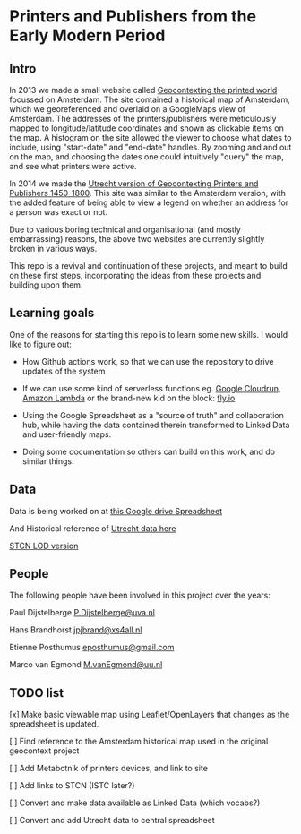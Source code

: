 # Printers and Publishers from the Early Modern Period

## Intro

In 2013 we made a small website called [Geocontexting the printed world](http://arkyves.org/view/geocontext/) focussed on Amsterdam. The site contained a historical map of Amsterdam, which we georeferenced and overlaid on a GoogleMaps view of Amsterdam. The addresses of the printers/publishers were meticulously mapped to longitude/latitude coordinates and shown as clickable items on the map. A histogram on the site allowed the viewer to choose what dates to include, using "start-date" and "end-date" handles. By zooming and and out on the map, and choosing the dates one could intuitively "query" the map, and see what printers were active.

In 2014 we made the [Utrecht version of Geocontexting Printers and Publishers 1450-1800](https://www.arkyves.org/view/geocontextutrecht). This site was similar to the Amsterdam version, with the added feature of being able to view a legend on whether an address for a person was exact or not.

Due to various boring technical and organisational (and mostly embarrassing) reasons, the above two websites are currently slightly broken in various ways.

This repo is a revival and continuation of these projects, and meant to build on these first steps, incorporating the ideas from these projects and building upon them.

## Learning goals

One of the reasons for starting this repo is to learn some new skills. I would like to figure out:

- How Github actions work, so that we can use the repository to drive updates of the system

- If we can use some kind of serverless functions eg. [Google Cloudrun](https://cloud.google.com/run), [Amazon Lambda](https://aws.amazon.com/lambda/) or the brand-new kid on the block: [fly.io](https://fly.io/)

- Using the Google Spreadsheet as a "source of truth" and collaboration hub, while having the data contained therein transformed to Linked Data and user-friendly maps.

- Doing some documentation so others can build on this work, and do similar things.

## Data

Data is being worked on at [this Google drive Spreadsheet](https://docs.google.com/spreadsheets/d/1MMBS0HXemRLqBYbdymyXvv4kxgEfIu6zh7flDMZaCpc/edit?usp=sharing)

And Historical reference of [Utrecht data here](https://docs.google.com/spreadsheets/d/1NEDlEOQfog7lKrzdENmL6go_R5yWUE1vokT8jhhvYss/edit?usp=sharing)

[STCN LOD version](http://data.bibliotheken.nl/doc/dataset/stcn)

## People

The following people have been involved in this project over the years:

Paul Dijstelberge <P.Dijstelberge@uva.nl>

Hans Brandhorst <jpjbrand@xs4all.nl>

Etienne Posthumus <eposthumus@gmail.com>

Marco van Egmond <M.vanEgmond@uu.nl>

## TODO list

[x] Make basic viewable map using Leaflet/OpenLayers that changes as the spreadsheet is updated.

[ ] Find reference to the Amsterdam historical map used in the original geocontext project

[ ] Add Metabotnik of printers devices, and link to site

[ ] Add links to STCN (ISTC later?)

[ ] Convert and make data available as Linked Data (which vocabs?)

[ ] Convert and add Utrecht data to central spreadsheet
